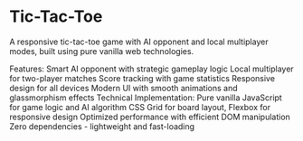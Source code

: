 # Tic-Tac-Toe

A responsive tic-tac-toe game with AI opponent and local multiplayer modes, built using pure vanilla web technologies.

Features:
Smart AI opponent with strategic gameplay logic
Local multiplayer for two-player matches
Score tracking with game statistics
Responsive design for all devices
Modern UI with smooth animations and glassmorphism effects
Technical Implementation:
Pure vanilla JavaScript for game logic and AI algorithm
CSS Grid for board layout, Flexbox for responsive design
Optimized performance with efficient DOM manipulation
Zero dependencies - lightweight and fast-loading
